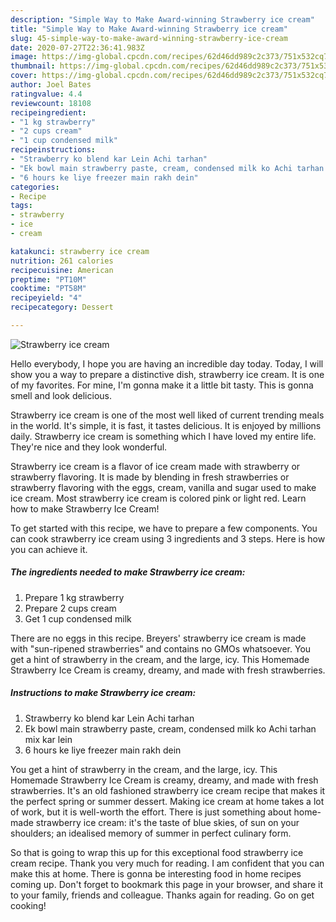```yaml
---
description: "Simple Way to Make Award-winning Strawberry ice cream"
title: "Simple Way to Make Award-winning Strawberry ice cream"
slug: 45-simple-way-to-make-award-winning-strawberry-ice-cream
date: 2020-07-27T22:36:41.983Z
image: https://img-global.cpcdn.com/recipes/62d46dd989c2c373/751x532cq70/strawberry-ice-cream-recipe-main-photo.jpg
thumbnail: https://img-global.cpcdn.com/recipes/62d46dd989c2c373/751x532cq70/strawberry-ice-cream-recipe-main-photo.jpg
cover: https://img-global.cpcdn.com/recipes/62d46dd989c2c373/751x532cq70/strawberry-ice-cream-recipe-main-photo.jpg
author: Joel Bates
ratingvalue: 4.4
reviewcount: 18108
recipeingredient:
- "1 kg strawberry"
- "2 cups cream"
- "1 cup condensed milk"
recipeinstructions:
- "Strawberry ko blend kar Lein Achi tarhan"
- "Ek bowl main strawberry paste, cream, condensed milk ko Achi tarhan mix kar lein"
- "6 hours ke liye freezer main rakh dein"
categories:
- Recipe
tags:
- strawberry
- ice
- cream

katakunci: strawberry ice cream 
nutrition: 261 calories
recipecuisine: American
preptime: "PT10M"
cooktime: "PT58M"
recipeyield: "4"
recipecategory: Dessert

---
```



![Strawberry ice cream](https://img-global.cpcdn.com/recipes/62d46dd989c2c373/751x532cq70/strawberry-ice-cream-recipe-main-photo.jpg)

Hello everybody, I hope you are having an incredible day today. Today, I will show you a way to prepare a distinctive dish, strawberry ice cream. It is one of my favorites. For mine, I'm gonna make it a little bit tasty. This is gonna smell and look delicious.

Strawberry ice cream is one of the most well liked of current trending meals in the world. It's simple, it is fast, it tastes delicious. It is enjoyed by millions daily. Strawberry ice cream is something which I have loved my entire life. They're nice and they look wonderful.

Strawberry ice cream is a flavor of ice cream made with strawberry or strawberry flavoring. It is made by blending in fresh strawberries or strawberry flavoring with the eggs, cream, vanilla and sugar used to make ice cream. Most strawberry ice cream is colored pink or light red. Learn how to make Strawberry Ice Cream!


To get started with this recipe, we have to prepare a few components. You can cook strawberry ice cream using 3 ingredients and 3 steps. Here is how you can achieve it.

<!--inarticleads1-->

##### The ingredients needed to make Strawberry ice cream:

1. Prepare 1 kg strawberry
1. Prepare 2 cups cream
1. Get 1 cup condensed milk


There are no eggs in this recipe. Breyers&#39; strawberry ice cream is made with &#34;sun-ripened strawberries&#34; and contains no GMOs whatsoever. You get a hint of strawberry in the cream, and the large, icy. This Homemade Strawberry Ice Cream is creamy, dreamy, and made with fresh strawberries. 

<!--inarticleads2-->

##### Instructions to make Strawberry ice cream:

1. Strawberry ko blend kar Lein Achi tarhan
1. Ek bowl main strawberry paste, cream, condensed milk ko Achi tarhan mix kar lein
1. 6 hours ke liye freezer main rakh dein


You get a hint of strawberry in the cream, and the large, icy. This Homemade Strawberry Ice Cream is creamy, dreamy, and made with fresh strawberries. It&#39;s an old fashioned strawberry ice cream recipe that makes it the perfect spring or summer dessert. Making ice cream at home takes a lot of work, but it is well-worth the effort. There is just something about home-made strawberry ice cream: it&#39;s the taste of blue skies, of sun on your shoulders; an idealised memory of summer in perfect culinary form. 

So that is going to wrap this up for this exceptional food strawberry ice cream recipe. Thank you very much for reading. I am confident that you can make this at home. There is gonna be interesting food in home recipes coming up. Don't forget to bookmark this page in your browser, and share it to your family, friends and colleague. Thanks again for reading. Go on get cooking!
